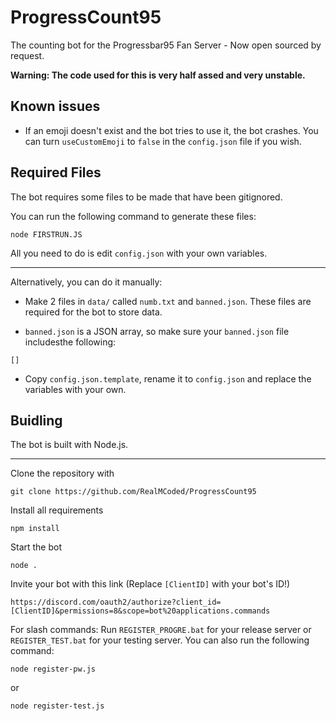 # ProgressCount95

The counting bot for the Progressbar95 Fan Server - Now open sourced by request.

**Warning: The code used for this is very half assed and very unstable.**

## Known issues

- If an emoji doesn't exist and the bot tries to use it, the bot crashes. You can turn `useCustomEmoji` to `false` in the `config.json` file if you wish.

## Required Files

The bot requires some files to be made that have been gitignored.

You can run the following command to generate these files:
```
node FIRSTRUN.JS
```

All you need to do is edit `config.json` with your own variables.

---

Alternatively, you can do it manually:

- Make 2 files in `data/` called `numb.txt` and `banned.json`. These files are required for the bot to store data.

- `banned.json` is a JSON array, so make sure your `banned.json` file includesthe following:
```
[]
```

- Copy `config.json.template`, rename it to `config.json` and replace the variables with your own.

## Buidling

The bot is built with Node.js.

---

Clone the repository with
```
git clone https://github.com/RealMCoded/ProgressCount95
```

Install all requirements
```
npm install
```

Start the bot
```
node .
```

Invite your bot with this link (Replace `[ClientID]` with your bot's ID!)
```
https://discord.com/oauth2/authorize?client_id=[ClientID]&permissions=8&scope=bot%20applications.commands
```

For slash commands: Run `REGISTER_PROGRE.bat` for your release server or `REGISTER_TEST.bat` for your testing server. You can also run the following command:
```
node register-pw.js
```
or
```
node register-test.js
```
